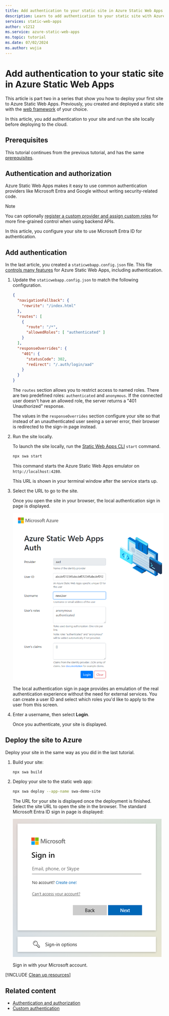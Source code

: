 ```yaml
---
title: Add authentication to your static site in Azure Static Web Apps
description: Learn to add authentication to your static site with Azure Static Web Apps.
services: static-web-apps
author: v1212
ms.service: azure-static-web-apps
ms.topic: tutorial
ms.date: 07/02/2024
ms.author: wujia
---
```


# Add authentication to your static site in Azure Static Web Apps

This article is part two in a series that show you how to deploy your first site to Azure Static Web Apps. Previously, you created and deployed a static site with the [web framework](./deploy-web-framework.md) of your choice.

In this article, you add authentication to your site and run the site locally before deploying to the cloud.

## Prerequisites

This tutorial continues from the previous tutorial, and has the same [prerequisites](deploy-web-framework.md#prerequisites).

## Authentication and authorization

Azure Static Web Apps makes it easy to use common authentication providers like Microsoft Entra and Google without writing security-related code.

> [!NOTE]
> You can optionally [register a custom provider and assign custom roles](./authentication-custom.md) for more fine-grained control when using backend APIs.

In this article, you configure your site to use Microsoft Entra ID for authentication.

## Add authentication

In the last article, you created a `staticwebapp.config.json` file. This file [controls many features](./configuration.md) for Azure Static Web Apps, including authentication.

1. Update the `staticwebapp.config.json` to match the following configuration.

    ```json
    {
      "navigationFallback": {
        "rewrite": "/index.html"
      },
      "routes": [
        {
          "route": "/*",
          "allowedRoles": [ "authenticated" ]
        }
      ],
      "responseOverrides": {
        "401": {
          "statusCode": 302,
          "redirect": "/.auth/login/aad"
        }
      }
    }
    ```

    The `routes` section allows you to restrict access to named roles. There are two predefined roles: `authenticated` and `anonymous`. If the connected user doesn't have an allowed role, the server returns a "401 Unauthorized" response.

    The values in the `responseOverrides` section configure your site so that instead of an unauthenticated user seeing a server error, their browser is redirected to the sign-in page instead.

1. Run the site locally.

    To launch the site locally, run the [Static Web Apps CLI](https://azure.github.io/static-web-apps-cli) `start` command.

    ```bash
    npx swa start
    ```

    This command starts the Azure Static Web Apps emulator on `http://localhost:4280`.

    This URL is shown in your terminal window after the service starts up.

1. Select the URL to go to the site.

    Once you open the site in your browser, the local authentication sign in page is displayed.

    ![A screen shot of the local authentication sign in page.](./media/add-authentication/local-auth-page.png)

    The local authentication sign in page provides an emulation of the real authentication experience without the need for external services. You can create a user ID and select which roles you'd like to apply to the user from this screen.

1. Enter a username, then select **Login**.

    Once you authenticate, your site is displayed.

## Deploy the site to Azure

Deploy your site in the same way as you did in the last tutorial.

1. Build your site:

    ```bash
    npx swa build
    ```

1. Deploy your site to the static web app:

    ```bash
    npx swa deploy --app-name swa-demo-site
    ```

    The URL for your site is displayed once the deployment is finished. Select the site URL to open the site in the browser. The standard Microsoft Entra ID sign in page is displayed:

    ![Screen shot of the Microsoft authentication sign in page.](./media/add-authentication/remote-auth-page.png)

    Sign in with your Microsoft account.

[!INCLUDE [Clean up resources](../../includes/static-web-apps/quickstart-direct-deploy-clean-up-resources.md)]

## Related content

* [Authentication and authorization](./authentication-authorization.yml)
* [Custom authentication](./authentication-custom.md)
